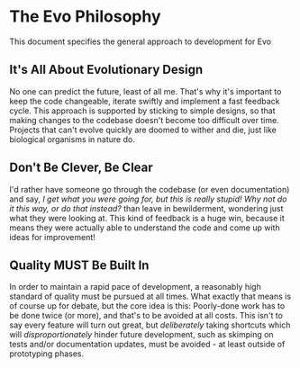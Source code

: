 # The Evo Philosophy

This document specifies the general approach to development for Evo

## It's All About Evolutionary Design

No one can predict the future, least of all me. That's why it's important to keep the code changeable, iterate swiftly and implement a fast feedback cycle. This approach is supported by sticking to simple designs, so that making changes to the codebase doesn't become too difficult over time. Projects that can't evolve quickly are doomed to wither and die, just like biological organisms in nature do.

## Don't Be Clever, Be Clear

I'd rather have someone go through the codebase (or even documentation) and say, _I get what you were going for, but this is really stupid! Why not do it this way, or do that instead?_ than leave in bewilderment, wondering just what they were looking at. This kind of feedback is a huge win, because it means they were actually able to understand the code and come up with ideas for improvement!

## Quality MUST Be Built In

In order to maintain a rapid pace of development, a reasonably high standard of quality must be pursued at all times. What exactly that means is of course up for debate, but the core idea is this: Poorly-done work has to be done twice (or more), and that's to be avoided at all costs. This isn't to say every feature will turn out great, but _deliberately_ taking shortcuts which will _disproportionately_ hinder future development, such as skimping on tests and/or documentation updates, must be avoided - at least outside of prototyping phases.
